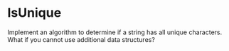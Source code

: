 # IsUnique
Implement an algorithm to determine if a string has all unique characters. What if you cannot use additional data structures?
